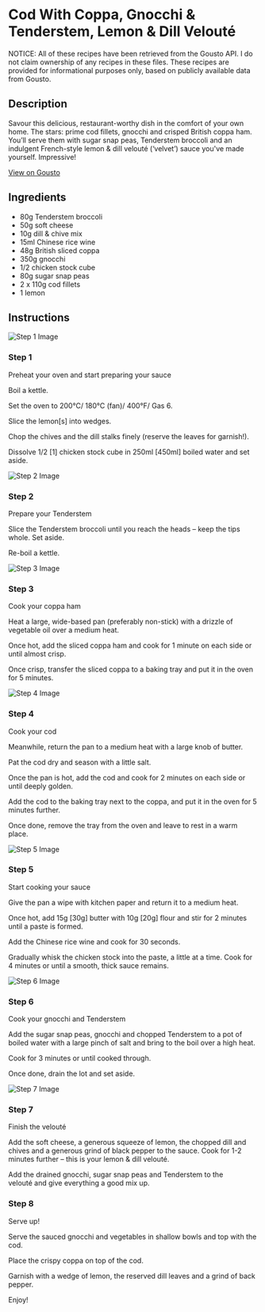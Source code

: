 # Cod With Coppa, Gnocchi & Tenderstem, Lemon & Dill Velouté

NOTICE: All of these recipes have been retrieved from the Gousto API. I do not claim ownership of any recipes in these files. These recipes are provided for informational purposes only, based on publicly available data from Gousto.

## Description

Savour this delicious, restaurant-worthy dish in the comfort of your own home. The stars: prime cod fillets, gnocchi and crisped British coppa ham. You’ll serve them with sugar snap peas, Tenderstem broccoli and an indulgent French-style lemon & dill velouté (‘velvet’) sauce you've made yourself. Impressive!

[View on Gousto](https://www.gousto.co.uk/recipes/cookbook/cod-with-coppa-gnocchi-tenderstem-lemon-dill-veloute)

## Ingredients

- 80g Tenderstem broccoli
- 50g soft cheese
- 10g dill & chive mix
- 15ml Chinese rice wine
- 48g British sliced coppa
- 350g gnocchi
- 1/2 chicken stock cube
- 80g sugar snap peas
- 2 x 110g cod fillets 
- 1 lemon

## Instructions

![Step 1 Image](https://production-media.gousto.co.uk/cms/recipe-step-image/1360.-step-1-x200.jpg)

### Step 1

Preheat your oven and start preparing your sauce


Boil a kettle.


Set the oven to 200°C/ 180°C (fan)/ 400°F/ Gas 6.


Slice the lemon<span class="text-danger">[s]</span> into wedges.


Chop the chives and the dill stalks finely (reserve the leaves for garnish!). 


Dissolve 1/2 <span class="text-danger">[1]</span> chicken stock cube in 250ml <span class="text-danger">[450ml]</span> boiled water and set aside.

![Step 2 Image](https://production-media.gousto.co.uk/cms/recipe-step-image/1360.-step-2.new1-x200.jpg)

### Step 2

Prepare your Tenderstem


Slice the Tenderstem broccoli until you reach the heads – keep the tips whole. Set aside.


Re-boil a kettle.

![Step 3 Image](https://production-media.gousto.co.uk/cms/recipe-step-image/1360.-step-3-x200.jpg)

### Step 3

Cook your coppa ham


Heat a large, wide-based pan (preferably non-stick) with a drizzle of vegetable oil over a medium heat.


Once hot, add the sliced coppa ham and cook for 1 minute on each side or until almost crisp. 


Once crisp, transfer the sliced coppa to a baking tray and put it in the oven for 5 minutes.

![Step 4 Image](https://production-media.gousto.co.uk/cms/recipe-step-image/1360.-step-4-x200.jpg)

### Step 4

Cook your cod 


Meanwhile, return the pan to a medium heat with a large knob of butter.


Pat the cod dry and season with a little salt.


Once the pan is hot, add the cod and cook for 2 minutes on each side or until deeply golden.


Add the cod to the baking<span class="text-highlight"> tray next</span> to the coppa, and put it in the oven for 5 minutes further.


Once done, remove the tray from the oven and leave to rest in a warm place.

![Step 5 Image](https://production-media.gousto.co.uk/cms/recipe-step-image/1360.-step-5-x200.jpg)

### Step 5

Start cooking your sauce


Give the pan a wipe with kitchen paper and return it to a medium heat. 


Once hot, add 15g<span class="text-danger"> [30g]</span> butter with 10g <span class="text-danger">[20g]</span> flour and stir for 2 minutes until a paste is formed. 


Add the Chinese rice wine and cook for 30 seconds.


Gradually whisk the chicken stock into the paste, a little at a time. Cook for 4 minutes or until a smooth, thick sauce remains.

![Step 6 Image](https://production-media.gousto.co.uk/cms/recipe-step-image/1360.-step-6.new1-x200.jpg)

### Step 6

Cook your gnocchi and Tenderstem


Add the sugar snap peas, gnocchi and chopped Tenderstem to a pot of boiled water with a large pinch of salt and bring to the boil over a high heat.


Cook for 3 minutes or until cooked through.


Once done, drain the lot and set aside.

![Step 7 Image](https://production-media.gousto.co.uk/cms/recipe-step-image/1360.-step-7.new1-x200.jpg)

### Step 7

Finish the velouté


Add the soft cheese, a generous squeeze of lemon, the chopped dill and chives and a generous grind of black pepper to the sauce. Cook for 1-2 minutes further – this is your lemon &amp; dill velouté.


Add the drained gnocchi, sugar snap peas and Tenderstem to the velouté and give everything a good mix up.

### Step 8

Serve up! 


Serve the sauced gnocchi and vegetables in shallow bowls and top with the cod. 


Place the crispy coppa on top of the cod.


Garnish with a wedge of lemon, the reserved dill leaves and a grind of back pepper.


Enjoy!

